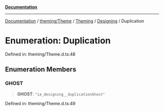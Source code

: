 [**Documentation**](../../../../../../../index.md)

***

[Documentation](../../../../../../../index.md) / [theming/Theme](../../../../../index.md) / [Theming](../../../index.md) / [Designing](../index.md) / Duplication

# Enumeration: Duplication

Defined in: theming/Theme.d.ts:48

## Enumeration Members

### GHOST

> **GHOST**: `"ia_designing__duplicationGhost"`

Defined in: theming/Theme.d.ts:49
